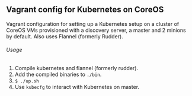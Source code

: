 ## Vagrant config for Kubernetes on CoreOS

Vagrant configuration for setting up a Kubernetes setup on a cluster of CoreOS VMs provisioned with a discovery server, a master and 2 minions by default. Also uses Flannel (formerly Rudder).

###### Usage

1. Compile kubernetes and flannel (formerly rudder).
2. Add the compiled binaries to `./bin`.
3. `$ ./up.sh`
4. Use `kubecfg` to interact with Kubernetes on master.
